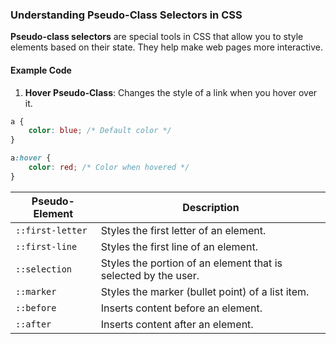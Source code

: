 ### Understanding Pseudo-Class Selectors in CSS

**Pseudo-class selectors** are special tools in CSS that allow you to style elements based on their state. They help make web pages more interactive. 

#### Example Code

1. **Hover Pseudo-Class**: Changes the style of a link when you hover over it.

```css
a {
    color: blue; /* Default color */
}

a:hover {
    color: red; /* Color when hovered */
}
```

| Pseudo-Element   | Description                                                                 |
|-------------------|-----------------------------------------------------------------------------|
| `::first-letter`  | Styles the first letter of an element.                                     |
| `::first-line`    | Styles the first line of an element.                                       |
| `::selection`     | Styles the portion of an element that is selected by the user.            |
| `::marker`        | Styles the marker (bullet point) of a list item.                          |
| `::before`        | Inserts content before an element.                                         |
| `::after`         | Inserts content after an element.                                          |


